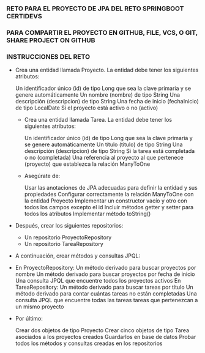 ### RETO PARA EL PROYECTO DE JPA DEL RETO SPRINGBOOT CERTIDEVS

### PARA COMPARTIR EL PROYECTO EN GITHUB, FILE, VCS, O GIT, SHARE PROJECT ON GITHUB


### INSTRUCCIONES DEL RETO


- Crea una entidad llamada Proyecto. La entidad debe tener los siguientes atributos:

    Un identificador único (id) de tipo Long que sea la clave primaria y se genere automáticamente
    Un nombre (nombre) de tipo String
    Una descripción (descripcion) de tipo String
    Una fecha de inicio (fechaInicio) de tipo LocalDate
    Si el proyecto está activo o no (activo)

  - Crea una entidad llamada Tarea. La entidad debe tener los siguientes atributos:

    Un identificador único (id) de tipo Long que sea la clave primaria y se genere automáticamente
    Un título (titulo) de tipo String
    Una descripción (descripcion) de tipo String
    Si la tarea está completada o no (completada)
    Una referencia al proyecto al que pertenece (proyecto) que establezca la relación ManyToOne
    
  - Asegúrate de:
    
     Usar las anotaciones de JPA adecuadas para definir la entidad y sus propiedades
     Configurar correctamente la relación ManyToOne con la entidad Proyecto
     Implementar un constructor vacío y otro con todos los campos excepto el id
     Incluir métodos getter y setter para todos los atributos
     Implementar método toString()
     
- Después, crear los siguientes repositorios:

  - Un repositorio ProyectoRepository
  - Un repositorio TareaRepository
  
- A continuación, crear métodos y consultas JPQL:

- En ProyectoRepository:
    Un método derivado para buscar proyectos por nombre
    Un método derivado para buscar proyectos por fecha de inicio
    Una consulta JPQL que encuentre todos los proyectos activos
    En TareaRepository:
    Un método derivado para buscar tareas por título
    Un método derivado para contar cuántas tareas no están completadas
    Una consulta JPQL que encuentre todas las tareas tareas que pertenezcan a un mismo proyecto

- Por último:

   Crear dos objetos de tipo Proyecto
   Crear cinco objetos de tipo Tarea asociados a los proyectos creados
   Guardarlos en base de datos
   Probar todos los métodos y consultas creadas en los repositorios
